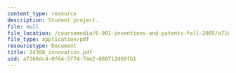 ```yaml
---
content_type: resource
description: Student project.
file: null
file_location: /coursemedia/6-901-inventions-and-patents-fall-2005/a7168dc40f645f7474e2880712d60fb1_24308_innovation.pdf
file_type: application/pdf
resourcetype: Document
title: 24308_innovation.pdf
uid: a7168dc4-0f64-5f74-74e2-880712d60fb1
---
```

